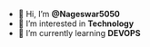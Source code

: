 - 👋 Hi, I’m **@Nageswar5050**
- 👀 I’m interested in **Technology**
- 🌱 I’m currently learning **DEVOPS**

<!---
Nageswar5050/Nageswar5050 is a ✨ special ✨ repository because its `README.md` (this file) appears on your GitHub profile.
You can click the Preview link to take a look at your changes.
--->
